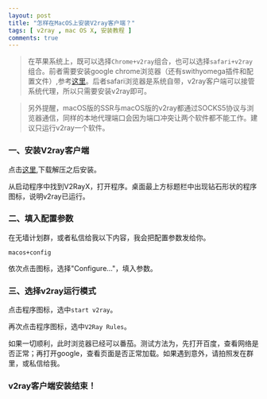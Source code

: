 ```yaml
---
layout: post
title: "怎样在MacOS上安装V2ray客户端？"
tags: [ v2ray , mac OS X, 安装教程 ]
comments: true
---
```


> 在苹果系统上，既可以选择`Chrome+v2ray`组合，也可以选择`safari+v2ray`组合。前者需要安装google chrome浏览器（还有swithyomega插件和配置文件）,参考[这里][1]。后者safari浏览器是系统自带，v2ray客户端可以接管系统代理，所以只需要安装v2ray即可。

> 另外提醒，macOS版的SSR与macOS版的v2ray都通过SOCKS5协议与浏览器通信，同样的本地代理端口会因为端口冲突让两个软件都不能工作。建议只运行v2ray一个软件。

### 一、安装V2ray客户端

点击[这里][2],下载解压之后安装。

从启动程序中找到V2RayX，打开程序。桌面最上方标题栏中出现钻石形状的程序图标，说明v2ray已运行。

### 二、填入配置参数

在无墙计划群，或者私信给我以下内容，我会把配置参数发给你。

```
macos+config
```


依次点击图标，选择"Configure..."，填入参数。

### 三、选择v2ray运行模式

点击程序图标，选中`start v2ray`。

再次点击程序图标，选中`V2Ray Rules`。

如果一切顺利，此时浏览器已经可以番茄。测试方法为，先打开百度，查看网络是否正常；再打开google，查看页面是否正常加载。如果遇到意外，请拍照发在群里，或私信给我。

### v2ray客户端安装结束！

<!-- [1]:<https://undervineyard.tk/2018/02/01/V2ray-Client-For-Windows.html> -->
[1]:<{{ site.baseurl }}{% post_url 2018-2-1-V2ray-Client-For-Windows %}>
[2]:<http://w8.undervineyard.com/V2RayX-v0.9.1-MacOS.zip>